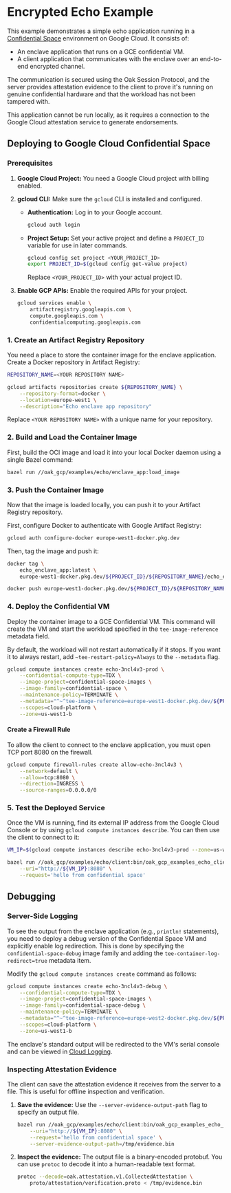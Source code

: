 
# Encrypted Echo Example

This example demonstrates a simple echo application running in a
[Confidential Space](https://cloud.google.com/confidential-computing/confidential-space/docs)
environment on Google Cloud. It consists of:

- An enclave application that runs on a GCE confidential VM.
- A client application that communicates with the enclave over an end-to-end encrypted channel.

The communication is secured using the Oak Session Protocol, and the server provides
attestation evidence to the client to prove it's running on genuine confidential hardware and
that the workload has not been tampered with.

This application cannot be run locally, as it requires a connection to the Google Cloud
attestation service to generate endorsements.

## Deploying to Google Cloud Confidential Space

### Prerequisites

1. **Google Cloud Project:** You need a Google Cloud project with billing enabled.

2. **gcloud CLI:** Make sure the `gcloud` CLI is installed and configured.
    - **Authentication:** Log in to your Google account.

        ```bash
        gcloud auth login
        ```

    - **Project Setup:** Set your active project and define a `PROJECT_ID` variable for use in
      later commands.

        ```bash
        gcloud config set project <YOUR_PROJECT_ID>
        export PROJECT_ID=$(gcloud config get-value project)
        ```

        Replace `<YOUR_PROJECT_ID>` with your actual project ID.

3. **Enable GCP APIs:** Enable the required APIs for your project.

    ```bash
    gcloud services enable \
        artifactregistry.googleapis.com \
        compute.googleapis.com \
        confidentialcomputing.googleapis.com
    ```

### 1. Create an Artifact Registry Repository

You need a place to store the container image for the enclave application. Create a Docker
repository in Artifact Registry:

```bash
REPOSITORY_NAME=<YOUR REPOSITORY NAME>

gcloud artifacts repositories create ${REPOSITORY_NAME} \
    --repository-format=docker \
    --location=europe-west1 \
    --description="Echo enclave app repository"
```

Replace `<YOUR REPOSITORY NAME>` with a unique name for your repository.

### 2. Build and Load the Container Image

First, build the OCI image and load it into your local Docker daemon using a single Bazel command:

```bash
bazel run //oak_gcp/examples/echo/enclave_app:load_image
```

### 3. Push the Container Image

Now that the image is loaded locally, you can push it to your Artifact Registry repository.

First, configure Docker to authenticate with Google Artifact Registry:

```bash
gcloud auth configure-docker europe-west1-docker.pkg.dev
```

Then, tag the image and push it:

```bash
docker tag \
    echo_enclave_app:latest \
    europe-west1-docker.pkg.dev/${PROJECT_ID}/${REPOSITORY_NAME}/echo_enclave_app:latest

docker push europe-west1-docker.pkg.dev/${PROJECT_ID}/${REPOSITORY_NAME}/echo_enclave_app:latest
```

### 4. Deploy the Confidential VM

Deploy the container image to a GCE Confidential VM. This command will create the VM and start
the workload specified in the `tee-image-reference` metadata field.

By default, the workload will not restart automatically if it stops. If you want it to always
restart, add `~tee-restart-policy=Always` to the `--metadata` flag.

```bash
gcloud compute instances create echo-3ncl4v3-prod \
    --confidential-compute-type=TDX \
    --image-project=confidential-space-images \
    --image-family=confidential-space \
    --maintenance-policy=TERMINATE \
    --metadata="^~^tee-image-reference=europe-west1-docker.pkg.dev/${PROJECT_ID}/${REPOSITORY_NAME}/echo_enclave_app:latest" \
    --scopes=cloud-platform \
    --zone=us-west1-b
```

#### Create a Firewall Rule

To allow the client to connect to the enclave application, you must open TCP port 8080 on the
firewall.

```bash
gcloud compute firewall-rules create allow-echo-3ncl4v3 \
    --network=default \
    --allow=tcp:8080 \
    --direction=INGRESS \
    --source-ranges=0.0.0.0/0
```

### 5. Test the Deployed Service

Once the VM is running, find its external IP address from the Google Cloud Console or by using
`gcloud compute instances describe`. You can then use the client to connect to it:

```bash
VM_IP=$(gcloud compute instances describe echo-3ncl4v3-prod --zone=us-west1-b --format='get(networkInterfaces[0].accessConfigs[0].natIP)')

bazel run //oak_gcp/examples/echo/client:bin/oak_gcp_examples_echo_client -- \
    --uri="http://${VM_IP}:8080" \
    --request='hello from confidential space'
```

## Debugging

### Server-Side Logging

To see the output from the enclave application (e.g., `println!` statements), you need to deploy
a debug version of the Confidential Space VM and explicitly enable log redirection. This is done
by specifying the `confidential-space-debug` image family and adding the
`tee-container-log-redirect=true` metadata item.

Modify the `gcloud compute instances create` command as follows:

```bash
gcloud compute instances create echo-3ncl4v3-debug \
    --confidential-compute-type=TDX \
    --image-project=confidential-space-images \
    --image-family=confidential-space-debug \
    --maintenance-policy=TERMINATE \
    --metadata="^~^tee-image-reference=europe-west2-docker.pkg.dev/${PROJECT_ID}/${REPOSITORY_NAME}/echo_enclave__app:latest~tee-container-log-redirect=true" \
    --scopes=cloud-platform \
    --zone=us-west1-b
```

The enclave's standard output will be redirected to the VM's serial console and can be viewed in
[Cloud Logging](https://console.cloud.google.com/logs).

### Inspecting Attestation Evidence

The client can save the attestation evidence it receives from the server to a file. This is
useful for offline inspection and verification.

1. **Save the evidence:** Use the `--server-evidence-output-path` flag to specify an output
   file.

    ```bash
    bazel run //oak_gcp/examples/echo/client:bin/oak_gcp_examples_echo_client -- \
        --uri="http://${VM_IP}:8080" \
        --request='hello from confidential space' \
        --server-evidence-output-path=/tmp/evidence.bin
    ```

2. **Inspect the evidence:** The output file is a binary-encoded protobuf. You can use `protoc`
   to decode it into a human-readable text format.

    ```bash
    protoc --decode=oak.attestation.v1.CollectedAttestation \
        proto/attestation/verification.proto < /tmp/evidence.bin
    ```
